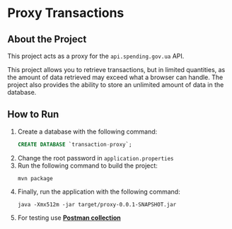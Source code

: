 # Proxy Transactions

## About the Project

This project acts as a proxy for the `api.spending.gov.ua` API.

This project allows you to retrieve transactions, but in limited quantities, as the amount of data retrieved may exceed what a browser can handle. The project also provides the ability to store an unlimited amount of data in the database.

## How to Run

1. Create a database with the following command:
   ```sql
   CREATE DATABASE `transaction-proxy`;
2. Change the root password in <code>application.properties</code>
3. Run the following command to build the project:
   ```shel
   mvn package
4. Finally, run the application with the following command:
   ```shel
   java -Xmx512m -jar target/proxy-0.0.1-SNAPSHOT.jar
5. For testing use **[Postman collection](https://www.postman.com/maintenance-operator-97553329/transaction-proxy/collection/32177921-d2e754ca-4549-47a4-9ab0-1b438dac023c?action=share&creator=32177921)**
